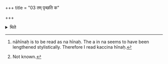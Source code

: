 +++
title = "03 तम् पृच्छति क"

+++

<details><summary>थिते</summary>

3. (One who has been invited to work as a priest) asks him, "Who are the priests? Who make the sacrificer perform the Soma-sacrifice? Is it by any chance a sacrifice abandoned by other pirests[^1] Is the priest-hood by any chance denied by other priests? Are the gifts (the cows) auspicious?"—this is said in Brāhmaṇa-text of the Sāmaveda.[^2]  


[^1]: nāhīnaḥ is to be read as na hīnaḥ. The a in na seems to have been lengthened stylistically. Therefore I read kaccina hīnaḥ.  

[^2]: Not known.
</details>
